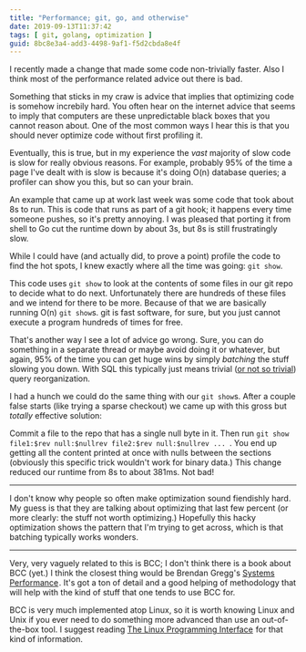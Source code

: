 ```yaml
---
title: "Performance; git, go, and otherwise"
date: 2019-09-13T11:37:42
tags: [ git, golang, optimization ]
guid: 8bc8e3a4-add3-4498-9af1-f5d2cbda8e4f
---
```

I recently made a change that made some code non-trivially faster.  Also I
think most of the performance related advice out there is bad.

<!--more-->

Something that sticks in my craw is advice that implies that optimizing code is
somehow increbily hard.  You often hear on the internet advice that seems to
imply that computers are these unpredictable black boxes that you cannot reason
about.  One of the most common ways I hear this is that you should never
optimize code without first profiling it.

Eventually, this is true, but in my experience the *vast* majority of slow code
is slow for really obvious reasons.  For example, probably 95% of the time a
page I've dealt with is slow is because it's doing O(n) database queries; a
profiler can show you this, but so can your brain.

An example that came up at work last week was some code that took about 8s
to run.   This is code that runs as part of a git hook; it happens every
time someone pushes, so it's pretty annoying.  I was pleased that porting
it from shell to Go cut the runtime down by about 3s, but 8s is still
frustratingly slow.

While I could have (and actually did, to prove a point) profile the code to find
the hot spots, I knew exactly where all the time was going: `git show`.

This code uses `git show` to look at the contents of some files in our git repo
to decide what to do next.  Unfortunately there are hundreds of these files and
we intend for there to be more.  Because of that we are basically running O(n)
`git show`s.  git is fast software, for sure, but you just cannot execute a
program hundreds of times for free.

That's another way I see a lot of advice go wrong.  Sure, you can do something
in a separate thread or maybe avoid doing it or whatever, but again, 95% of the
time you can get huge wins by simply *batching* the stuff slowing you down.
With SQL this typically just means trivial ([or not so
trivial](https://gist.github.com/frioux/8676459)) query reorganization.

I had a hunch we could do the same thing with our `git show`s.  After a couple
false starts (like trying a sparse checkout) we came up with this gross but
*totally* effective solution:

Commit a file to the repo that has a single null byte in it. Then run
`git show file1:$rev null:$nullrev file2:$rev null:$nullrev ... `.  You end up
getting all the content printed at once with nulls between the sections
(obviously this specific trick wouldn't work for binary data.)  This change
reduced our runtime from 8s to about 381ms.  Not bad!

---

I don't know why people so often make optimization sound fiendishly hard.  My
guess is that they are talking about optimizing that last few percent (or more
clearly: the stuff not worth optimizing.)  Hopefully this hacky optimization
shows the pattern that I'm trying to get across, which is that batching
typically works wonders.

---

Very, very vaguely related to this is
BCC; I don't think there is a book about BCC
(yet.)  I think the closest thing would be Brendan Gregg's <a target="_blank"
href="https://www.amazon.com/gp/product/0133390098/ref=as_li_tl?ie=UTF8&camp=1789&creative=9325&creativeASIN=0133390098&linkCode=as2&tag=afoolishmanif-20&linkId=20dafcbf13582f9fe5049d9fde39dd79">Systems
Performance</a><img
src="//ir-na.amazon-adsystem.com/e/ir?t=afoolishmanif-20&l=am2&o=1&a=0133390098"
width="1" height="1" border="0" alt="" style="border:none !important;
margin:0px !important;" />.  It's got a ton of detail and a good helping
of methodology that will help with the kind of stuff that one tends to use
BCC for.

BCC is very much implemented atop Linux, so it is worth
knowing Linux and Unix if you ever need to do something more
advanced than use an out-of-the-box tool.  I suggest reading <a target="_blank"
href="https://www.amazon.com/gp/product/1593272200/ref=as_li_tl?ie=UTF8&camp=1789&creative=9325&creativeASIN=1593272200&linkCode=as2&tag=afoolishmanif-20&linkId=afca82c8c1ccaa7f97bd25b0c8e6a062">The
Linux Programming Interface</a><img
src="//ir-na.amazon-adsystem.com/e/ir?t=afoolishmanif-20&l=am2&o=1&a=1593272200"
width="1" height="1" border="0" alt="" style="border:none !important;
margin:0px !important;" /> for that kind of information.
